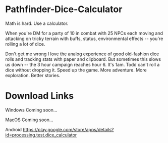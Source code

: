 # Pathfinder-Dice-Calculator
Math is hard. Use a calculator.

When you're DM for a party of 10 in combat with 25 NPCs each moving and attacking on tricky terrain with buffs, status, environmental effects -- you're rolling a lot of dice. 

Don't get me wrong I love the analog experience of good old-fashion dice rolls and tracking stats with paper and clipboard. But sometimes this slows us down -- the 3 hour campaign reaches hour 6. It's 1am. Todd can't roll a dice without dropping it. Speed up the game. More adventure. More exploration. Better stories.

# Download Links
Windows
Coming soon...

MacOS
Coming soon...

Android
https://play.google.com/store/apps/details?id=processing.test.dice_calculator
